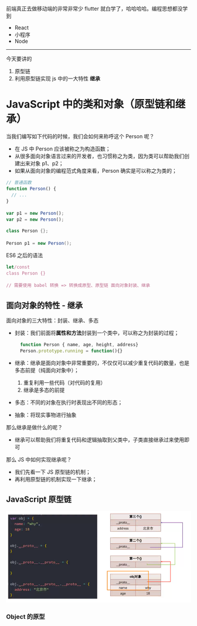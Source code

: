 前端真正去做移动端的非常非常少 flutter 就白学了，哈哈哈哈。编程思想都没学到

- React
- 小程序
- Node

---

今天要讲的

1. 原型链
2. 利用原型链实现 js 中的一大特性 **继承**

# JavaScript 中的类和对象（原型链和继承）

当我们编写如下代码的时候，我们会如何来称呼这个 Person 呢？

- 在 JS 中 Person 应该被称之为构造函数；
- 从很多面向对象语言过来的开发者，也习惯称之为类，因为类可以帮助我们创建出来对象 p1、p2；
- 如果从面向对象的编程范式角度来看，Person 确实是可以称之为类的；

```javascript
// 普通函数
function Person() {
  // ...
}

var p1 = new Person();
var p2 = new Person();
```

```java
class Person {};

Person p1 = new Person();
```

ES6 之后的语法

```javascript
let/const
class Person {}

// 需要使用 babel 转换 => 转换成原型、原型链 面向对象封装、继承
```

## 面向对象的特性 - 继承

面向对象的三大特性：封装、继承、多态

- 封装：我们前面将**属性和方法**封装到一个类中，可以称之为封装的过程；

  ```javascript
    function Person { name, age, height, address}
    Person.prototype.running = function(){}
  ```

- 继承：继承是面向对象中非常重要的，不仅仅可以减少重复代码的数量，也是多态前提（纯面向对象中）；
  1. 重复利用一些代码（对代码的复用）
  2. 继承是多态的前提
- 多态：不同的对象在执行时表现出不同的形态；
- 抽象：将现实事物进行抽象

那么继承是做什么的呢？

- 继承可以帮助我们将重复代码和逻辑抽取到父类中，子类直接继承过来使用即可

那么 JS 中如何实现继承呢？

- 我们先看一下 JS 原型链的机制；
- 再利用原型链的机制实现一下继承；

## JavaScript 原型链

![原型链](./原型链概念1.png)

### Object 的原型

